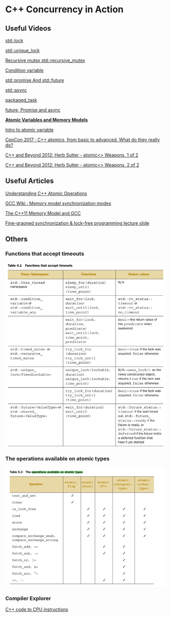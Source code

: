 # C++ Concurrency in Action

## Useful Videos 

[std::lock](https://www.youtube.com/watch?v=ruYGFYTRbe8)

[std::unique_lock](https://www.youtube.com/watch?v=IBu5ka1MQ7w)

[Recursive mutex std::recursive_mutex](https://www.youtube.com/watch?v=yCYU2k77E4A)

[Condition variable](https://www.youtube.com/watch?v=eh_9zUNmTig)

[std::promise And std::future ](https://www.youtube.com/watch?v=XDZkyQVsbDY)

[std::async](https://www.youtube.com/watch?v=eTMY5zXits8)

[packaged_task](https://www.youtube.com/watch?v=FfbZfBk-3rI&list=PL5jc9xFGsL8E12so1wlMS0r0hTQoJL74M&index=9)

[future, Promise and async](https://www.youtube.com/watch?v=SZQ6-pf-5Us)

**[Atomic Variables and Memory Models](https://www.youtube.com/watch?v=IE6EpkT7cJ4)**

[Intro to atomic variable](https://www.youtube.com/watch?v=oE_D3IgBJi8)

[CppCon 2017 : C++ atomics, from basic to advanced. What do they really do?](https://www.youtube.com/watch?v=ZQFzMfHIxng&t=0s)

[C++ and Beyond 2012: Herb Sutter - atomic<> Weapons, 1 of 2](https://channel9.msdn.com/Shows/Going+Deep/Cpp-and-Beyond-2012-Herb-Sutter-atomic-Weapons-1-of-2)

[C++ and Beyond 2012: Herb Sutter - atomic<> Weapons, 2 of 2](https://channel9.msdn.com/Shows/Going+Deep/Cpp-and-Beyond-2012-Herb-Sutter-atomic-Weapons-2-of-2)

## Useful Articles

[Understanding C++ Atomic Operations](https://sdjournal.org/understanding-c-atomic-operations/)

[GCC Wiki : Memory model synchronization modes](http://gcc.gnu.org/wiki/Atomic/GCCMM/AtomicSync)

[The C++11 Memory Model and GCC](https://gcc.gnu.org/wiki/Atomic/GCCMM)

[Fine-graoned synchronization & lock-free programming lecture slide](http://www.cs.cmu.edu/~418/lectures/18_lockfree.pdf)

## Others

### Functions that accept timeouts

![](resources/timeout_func.png)

### The operations available on atomic types

![](resources/opr_on_atomic_types.png)

### Compiler Explorer

[C++ code to CPU instructions ](https://godbolt.org/)